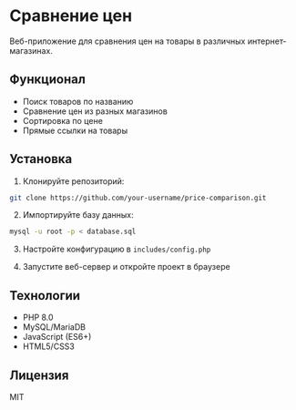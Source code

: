 # Сравнение цен

Веб-приложение для сравнения цен на товары в различных интернет-магазинах.

## Функционал

- Поиск товаров по названию
- Сравнение цен из разных магазинов
- Сортировка по цене
- Прямые ссылки на товары

## Установка

1. Клонируйте репозиторий:
```bash
git clone https://github.com/your-username/price-comparison.git
```

2. Импортируйте базу данных:
```bash
mysql -u root -p < database.sql
```

3. Настройте конфигурацию в `includes/config.php`

4. Запустите веб-сервер и откройте проект в браузере

## Технологии

- PHP 8.0
- MySQL/MariaDB
- JavaScript (ES6+)
- HTML5/CSS3

## Лицензия

MIT 